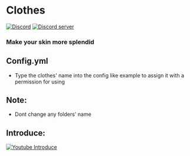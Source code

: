 # Clothes
[![Discord](https://img.shields.io/badge/chat-on%20discord-7289da.svg)](https://discord.gg/5CpFadd)
<a href="https://discord.gg/5CpFadd"><img src="https://discordapp.com/api/guilds/472786873492832256/embed.png" alt="Discord server"/></a>
### Make your skin more splendid 

## **Config.yml**
 - Type the clothes' name into the config like example to assign it with a permission for using

## **Note**:
 - Dont change any folders' name
 
 ## **Introduce**:
 [![Youtube Introduce](https://img.youtube.com/vi/ZGMaG80Wi3g/0.jpg)](https://www.youtube.com/watch?v=ZGMaG80Wi3g)
